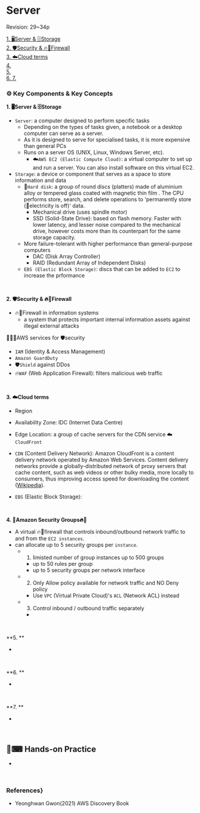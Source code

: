 # Server

Revision: 29~34p

[1. 🖥️Server & 🗄️Storage](#1)  
[2. 🛡️Security & 🔥🧱Firewall](#2)  
[3. ☁️Cloud terms](#3)  
[4. ](#4)  
[5. ](#5)  
[6. ](#6)
[7. ](#7)

### ⚙ Key Components & Key Concepts

<span id="1">**1. 🖥️Server & 🗄️Storage**</span>

  - `Server`: a computer designed to perform specific tasks 
    - Depending on the types of tasks given, a notebook or a desktop computer can serve as a server.
    - As it is designed to serve for specialised tasks, it is more expensive than general PCs
    - Runs on a server OS (UNIX, Linux, Windows Server, etc). 
      - ☁️`AWS EC2 (Elastic Compute Cloud)`: a virtual computer to set up and run a server. You can also install software on this virtual EC2.
  - `Storage`: a device or component that serves as a space to store information and data
    - 💽`Hard disk`: a group of round discs (platters) made of aluminium alloy or tempered glass coated with magnetic thin film . The CPU performs store, search, and delete operations to 'permanently store (🔌electricity is off)' data. 
      - Mechanical drive (uses spindle motor)
      - SSD (Solid-State Drive): based on flash memory. Faster with lower latency, and lesser noise compared to the mechanical drive, however costs more than its counterpart for the same storage capacity.
    - More failure-tolerant with higher performance than general-purpose computers
      - DAC (Disk Array Controller)
      - RAID (Redundant Array of Independent Disks)
    - `EBS (Elastic Block Storage)`: discs that can be added to `EC2` to increase the prformance
  
<br>

<span id="2">**2. 🛡️Security & 🔥🧱Firewall**</span>

  - 🔥🧱Firewall in information systems
    - a system that protects important internal information assets against illegal external attacks

  🐠🌳🌴AWS services for 🛡️security
  - `IAM` (Identity & Access Management)
  - `Amazon GuardDuty`
  - 🛡️`Shield` against DDos
  - 🔥`WAF` (Web Application Firewall): filters malicious web traffic 

<br>

**<span id="3">3. ☁️Cloud terms**</span>  

  - Region
  - Availability Zone: IDC (Internet Data Centre)
  - Edge Location: a group of cache servers for the CDN service ☁️`CloudFront`
  
  - `CDN` (Content Delivery Network): Amazon CloudFront is a content delivery network operated by Amazon Web Services. Content delivery networks provide a globally-distributed network of proxy servers that cache content, such as web videos or other bulky media, more locally to consumers, thus improving access speed for downloading the content ([Wikipedia](https://en.wikipedia.org/wiki/Amazon_CloudFront)).

  - `EBS` (Elastic Block Storage): 

<br>  

**<span id="4">4. 🌴Amazon Security Groups🔥🧱**</span>  

  - A virtual 🔥🧱firewall that controls inbound/outbound network traffic to and from the `EC2 instances`.
  - can allocate up to 5 security groups per `instance`.
    - 1) limisted number of group instances up to 500 groups
      - up to 50 rules per group
      - up to 5 security groups per network interface
    - 2) Only Allow policy available for network traffic and NO Deny policy
      - Use `VPC` (Virtual Private Cloud)'s `ACL` (Network ACL) instead
    - 3) Control inbound / outbound traffic separately
      - 

<br>  

**<span id="5">5. **</span>  

  -   

<br>  

**<span id="6">6. **</span>  

  -   

<br>  

**<span id="7">7. **</span>  

  -   

<br>  

## 🙌⌨ Hands-on Practice   

  -   

<br>  

### References}  

  - Yeonghwan Gwon(2021) AWS Discovery Book
 
